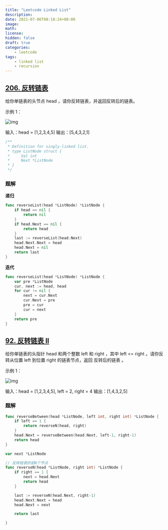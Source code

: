 ```yaml
---
title: "Leetcode Linked List"
description: 
date: 2021-07-06T08:18:24+08:00
image: 
math: 
license: 
hidden: false
draft: true
categories:
    - leetcode
tags:
    - linked list
    - recursion
---
```


## [206. 反转链表](https://leetcode-cn.com/problems/reverse-linked-list/)

给你单链表的头节点 head ，请你反转链表，并返回反转后的链表。

示例 1：

![img](https://assets.leetcode.com/uploads/2021/02/19/rev1ex1.jpg)

输入：head = [1,2,3,4,5]
输出：[5,4,3,2,1]

```go
/**
 * Definition for singly-linked list.
 * type ListNode struct {
 *     Val int
 *     Next *ListNode
 * }
 */
```



### 题解

**递归**

```go
func reverseList(head *ListNode) *ListNode {
    if head == nil {
        return nil
    }
    if head.Next == nil {
        return head
    }
    last := reverseList(head.Next)
    head.Next.Next = head
    head.Next = nil
    return last
}

```



**迭代**

```go
func reverseList(head *ListNode) *ListNode {
    var pre *ListNode
    cur, next := head, head
    for cur != nil {
        next = cur.Next
        cur.Next = pre
        pre = cur
        cur = next
    }
    return pre
}
```



## [92. 反转链表 II](https://leetcode-cn.com/problems/reverse-linked-list-ii/)

给你单链表的头指针 head 和两个整数 left 和 right ，其中 left <= right 。请你反转从位置 left 到位置 right 的链表节点，返回 反转后的链表 。

示例 1：

![img](https://assets.leetcode.com/uploads/2021/02/19/rev2ex2.jpg)


输入：head = [1,2,3,4,5], left = 2, right = 4
输出：[1,4,3,2,5]

### 题解

```go
func reverseBetween(head *ListNode, left int, right int) *ListNode {
    if left == 1 {
        return reverseN(head, right)
    }
    head.Next = reverseBetween(head.Next, left-1, right-1)
    return head
}

var next *ListNode

// 反转链表的前N个节点
func reverseN(head *ListNode, right int) *ListNode {
    if right == 1 {
        next = head.Next
        return head
    }

    last := reverseN(head.Next, right-1)
    head.Next.Next = head
    head.Next = next

    return last

}
```

